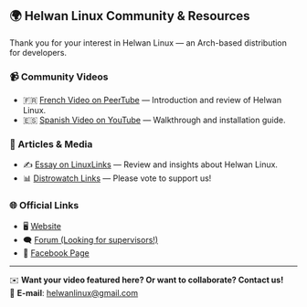 ## 🌍 Helwan Linux Community & Resources

Thank you for your interest in Helwan Linux — an Arch-based distribution for developers.

### 📹 Community Videos

- 🇫🇷 [French Video on PeerTube](https://peertube.pcservice46.fr/w/t4w7FgJXbX94CFoxRpDNcF?start=0s) — Introduction and review of Helwan Linux.
- 🇪🇸 [Spanish Video on YouTube](https://www.youtube.com/watch?v=gC157gQ4XaY) — Walkthrough and installation guide.

### 📰 Articles & Media

- ✍️ [Essay on LinuxLinks](https://www.linuxlinks.com/halwan-arch-based-distro-developers/) — Review and insights about Helwan Linux.
- 📊 [Distrowatch Links](https://distrowatch.com/dwres.php?resource=links#new) — Please vote to support us!

### 🌐 Official Links

- 🖥️ [Website](https://helwan-linux.mystrikingly.com/)
- 🗨️ [Forum (Looking for supervisors!)](https://helwanlinux.createaforum.com/index.php)
- 📘 [Facebook Page](https://www.facebook.com/profile.php?id=61571106461288)

---

✉️ **Want your video featured here? Or want to collaborate? Contact us!**  
📧 **E-mail**: helwanlinux@gmail.com
